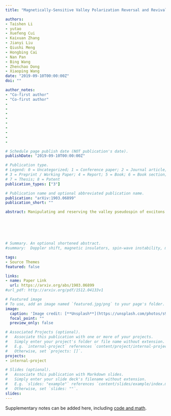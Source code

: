 ```yaml
---
title: "Magnetically-Sensitive Valley Polarization Reversal and Revival of Defect-Localized Excitons in WSe2-WS2"

authors:
- Taishen Li
- yutao 
- Xuefeng Cui
- Kaixuan Zhang
- Jianyi Liu
- Qiushi Meng
- Hongbing Cai
- Nan Pan
- Bing Wang
- Zhenchao Dong
- Xiaoping Wang
date: "2019-09-10T00:00:00Z"
doi: ""

author_notes:
- "Co-first author"
- "Co-first author"
-
-
-
-
-
-
-
-
-

# Schedule page publish date (NOT publication's date).
publishDate: "2019-09-10T00:00:00Z"

# Publication type.
# Legend: 0 = Uncategorized; 1 = Conference paper; 2 = Journal article;
# 3 = Preprint / Working Paper; 4 = Report; 5 = Book; 6 = Book section;
# 7 = Thesis; 8 = Patent
publication_types: ["3"]

# Publication name and optional abbreviated publication name.
publication: "arXiv:1903.06899"
publication_short: ""

abstract: Manipulating and reserving the valley pseudospin of excitons is one core aim in the two-dimensional transition metal dichalcogenides (TMDs). However, due to the strong electron-hole exchange and spin-orbit coupling interactions, the exciton recombination lifetime is subject to picosecond timescale intrinsically, and the valley polarization is hardly modulated by a moderate magnetic field. It is fortunate that interlayer and defect-localized excitons promise to overcome these difficulties by suppressing the above interactions. Here we clearly reveal that the valley polarization can be reversed and revived in the defect-localized excitons with a microsecond lifetime in AB-stacked WSe2-WS2 heterobilayer. Specifically, for the interlayer defect-localized exciton, the valley polarization is reversed and can be efficiently enhanced by a weak out-of-plane magnetic field (<0.4 T). In sharp contrast, the valley polarization of the intralayer defect-localized exciton can revive after a fast decay process and follows the direction of the moderate out-of-plane magnetic field (<3 T). We explain the reversed valley polarization with highly magnetic sensitivity by the delocalization of defect-localized holes under a weak magnetic field and the revival of valley polarization by the valley Zeeman effect under a moderate magnetic field. Our results demonstrate that the valley pseudospin of defect-localized excitons can be efficiently modulated by the external magnetic field and enrich both the understanding and the technical approaches on manipulating the valley dynamics in TMDs and their heterostructure.






# Summary. An optional shortened abstract.
#summary:  Doppler shift, magnetic insulators, spin-wave instability, magnon-magnon interactions.

tags:
- Source Themes
featured: false

links:
- name: Paper Link
  url: https://arxiv.org/abs/1903.06899
#url_pdf: http://arxiv.org/pdf/1512.04133v1

# Featured image
# To use, add an image named `featured.jpg/png` to your page's folder. 
image:
  caption: 'Image credit: [**Unsplash**](https://unsplash.com/photos/s9CC2SKySJM)'
  focal_point: ""
  preview_only: false

# Associated Projects (optional).
#   Associate this publication with one or more of your projects.
#   Simply enter your project's folder or file name without extension.
#   E.g. `internal-project` references `content/project/internal-project/index.md`.
#   Otherwise, set `projects: []`.
projects:
- internal-project

# Slides (optional).
#   Associate this publication with Markdown slides.
#   Simply enter your slide deck's filename without extension.
#   E.g. `slides: "example"` references `content/slides/example/index.md`.
#   Otherwise, set `slides: ""`.
slides:
---
```


Supplementary notes can be added here, including [code and math](https://sourcethemes.com/academic/docs/writing-markdown-latex/).
